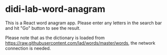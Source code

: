 # didi-lab-word-anagram

This is a React word anagram app. Please enter any letters in the search bar and hit "Go" button to see the result.

Please note that as the dictionary is loaded from https://raw.githubusercontent.com/lad/words/master/words, the network connection is needed.
